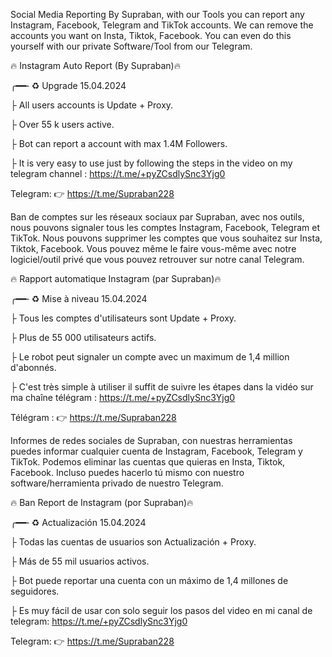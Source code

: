 Social Media Reporting By Supraban, with our Tools you can report any Instagram, Facebook, Telegram and TikTok accounts.
We can remove the accounts you want on Insta, Tiktok, Facebook. You can even do this yourself with our private Software/Tool from our Telegram.

🔥 Instagram Auto Report (By Supraban)🔥

╭━━╴♻️ Upgrade 15.04.2024

├  All users accounts is Update + Proxy.

├  Over 55 k users active.

├  Bot can report a account with max 1.4M Followers.

├  It is very easy to use just by following the steps in the video on my telegram channel : https://t.me/+pyZCsdlySnc3Yjg0

Telegram: 👉  https://t.me/Supraban228


Ban de comptes sur les réseaux sociaux par Supraban, avec nos outils, nous pouvons signaler tous les comptes Instagram, Facebook, Telegram et TikTok. Nous pouvons supprimer les comptes que vous souhaitez sur Insta, Tiktok, Facebook. Vous pouvez même le faire vous-même avec notre logiciel/outil privé que vous pouvez retrouver sur notre canal Telegram.

🔥 Rapport automatique Instagram (par Supraban)🔥

╭━━╴♻️ Mise à niveau 15.04.2024

├ Tous les comptes d'utilisateurs sont Update + Proxy.

├ Plus de 55 000 utilisateurs actifs.

├ Le robot peut signaler un compte avec un maximum de 1,4 million d'abonnés.

├ C'est très simple à utiliser il suffit de suivre les étapes dans la vidéo sur ma chaîne télégram : https://t.me/+pyZCsdlySnc3Yjg0

Télégram : 👉 https://t.me/Supraban228


Informes de redes sociales de Supraban, con nuestras herramientas puedes informar cualquier cuenta de Instagram, Facebook, Telegram y TikTok. Podemos eliminar las cuentas que quieras en Insta, Tiktok, Facebook. Incluso puedes hacerlo tú mismo con nuestro software/herramienta privado de nuestro Telegram.

🔥 Ban Report de Instagram (por Supraban)🔥

╭━━╴♻️ Actualización 15.04.2024

├ Todas las cuentas de usuarios son Actualización + Proxy.

├ Más de 55 mil usuarios activos.

├ Bot puede reportar una cuenta con un máximo de 1,4 millones de seguidores.

├ Es muy fácil de usar con solo seguir los pasos del video en mi canal de telegram: https://t.me/+pyZCsdlySnc3Yjg0

Telegram: 👉 https://t.me/Supraban228
